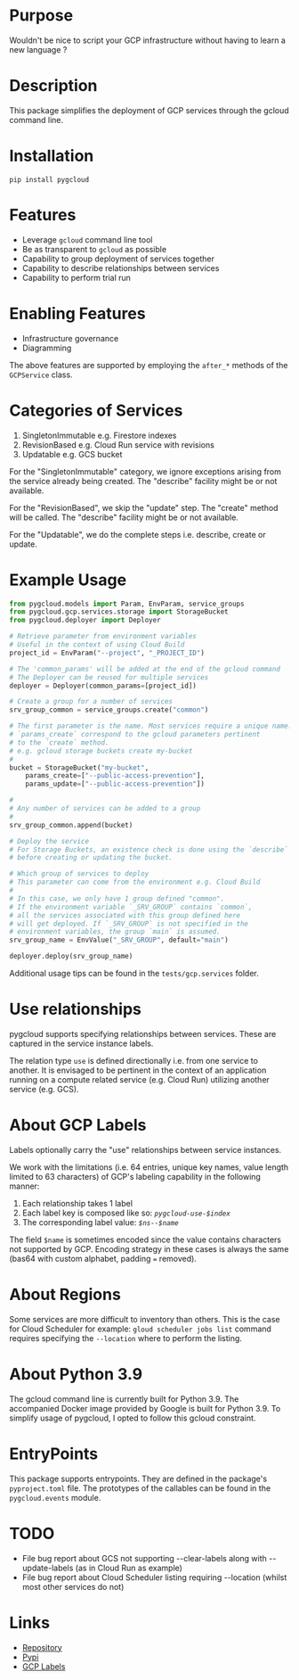 # Purpose

Wouldn't be nice to script your GCP infrastructure without having to learn a new language ?

# Description

This package simplifies the deployment of GCP services through the gcloud command line.

# Installation

`pip install pygcloud`

# Features

* Leverage `gcloud` command line tool
* Be as transparent to `gcloud` as possible
* Capability to group deployment of services together
* Capability to describe relationships between services
* Capability to perform trial run

# Enabling Features 

* Infrastructure governance
* Diagramming

The above features are supported by employing the `after_*` methods of the `GCPService` class.

# Categories of Services

1. SingletonImmutable e.g. Firestore indexes
2. RevisionBased e.g. Cloud Run service with revisions
3. Updatable e.g. GCS bucket

For the "SingletonImmutable" category, we ignore exceptions arising from the service already being created. The "describe" facility might be or not available.

For the "RevisionBased", we skip the "update" step. The "create" method will be called. The "describe" facility might be or not available.

For the "Updatable", we do the complete steps i.e. describe, create or update.

# Example Usage

```python
from pygcloud.models import Param, EnvParam, service_groups
from pygcloud.gcp.services.storage import StorageBucket
from pygcloud.deployer import Deployer

# Retrieve parameter from environment variables
# Useful in the context of using Cloud Build
project_id = EnvParam("--project", "_PROJECT_ID")

# The 'common_params' will be added at the end of the gcloud command
# The Deployer can be reused for multiple services
deployer = Deployer(common_params=[project_id])

# Create a group for a number of services
srv_group_common = service_groups.create("common")

# The first parameter is the name. Most services require a unique name.
# `params_create` correspond to the gcloud parameters pertinent
# to the `create` method.
# e.g. gcloud storage buckets create my-bucket
#
bucket = StorageBucket("my-bucket",
    params_create=["--public-access-prevention"],
    params_update=["--public-access-prevention"])

#
# Any number of services can be added to a group
#
srv_group_common.append(bucket)

# Deploy the service
# For Storage Buckets, an existence check is done using the `describe` gcloud command
# before creating or updating the bucket.

# Which group of services to deploy
# This parameter can come from the environment e.g. Cloud Build
#
# In this case, we only have 1 group defined "common".
# If the environment variable `_SRV_GROUP` contains `common`,
# all the services associated with this group defined here
# will get deployed. If `_SRV_GROUP` is not specified in the
# environment variables, the group `main` is assumed.
srv_group_name = EnvValue("_SRV_GROUP", default="main")

deployer.deploy(srv_group_name)
```

Additional usage tips can be found in the `tests/gcp.services` folder.

# Use relationships

pygcloud supports specifying relationships between services. These are captured in the service instance labels.

The relation type `use` is defined directionally i.e. from one service to another. It is envisaged to be pertinent in the context of an application running on a compute related service (e.g. Cloud Run) utilizing another service (e.g. GCS).

# About GCP Labels

Labels optionally carry the "use" relationships between service instances.

We work with the limitations (i.e. 64 entries, unique key names, value length limited to 63 characters) of GCP's labeling capability in the following manner:

1. Each relationship takes 1 label
2. Each label key is composed like so:  *`pygcloud-use-$index`*
3. The corresponding label value:  *`$ns--$name`*

The field `$name` is sometimes encoded since the value contains characters not supported by GCP. Encoding strategy in these cases is always the same (bas64 with custom alphabet, padding `=` removed).

# About Regions

Some services are more difficult to inventory than others. This is the case for Cloud Scheduler for example: `gloud scheduler jobs list` command requires specifying the `--location` where to perform the listing.

# About Python 3.9

The gcloud command line is currently built for Python 3.9. The accompanied Docker image provided by Google is built for Python 3.9. To simplify usage of pygcloud, I opted to follow this gcloud constraint.

# EntryPoints

This package supports entrypoints. They are defined in the package's `pyproject.toml` file. The prototypes of the callables can be found in the `pygcloud.events` module.

# TODO

* File bug report about GCS not supporting --clear-labels along with --update-labels (as in Cloud Run as example)
* File bug report about Cloud Scheduler listing requiring --location (whilst most other services do not)

# Links

* [Repository](https://github.com/jldupont/pygcloud)
* [Pypi](https://pypi.org/project/pygcloud/)
* [GCP Labels](https://cloud.google.com/compute/docs/labeling-resources)
